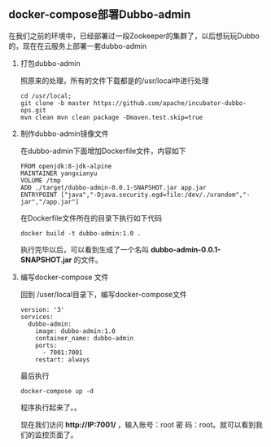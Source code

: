 ##  docker-compose部署Dubbo-admin

在我们之前的环境中，已经部署过一段Zookeeper的集群了，以后想玩玩Dubbo的，现在在云服务上部署一套dubbo-admin

1. 打包dubbo-admin

   照原来的处理，所有的文件下载都是的/usr/local中进行处理

   ```
   cd /usr/local;
   git clone -b master https://github.com/apache/incubator-dubbo-ops.git
   mvn clean mvn clean package -Dmaven.test.skip=true
   ```

   

2. 制作dubbo-admin镜像文件

   在dubbo-admin下面增加Dockerfile文件，内容如下

   ```
   FROM openjdk:8-jdk-alpine
   MAINTAINER yangxianyu
   VOLUME /tmp
   ADD ./target/dubbo-admin-0.0.1-SNAPSHOT.jar app.jar
   ENTRYPOINT ["java","-Djava.security.egd=file:/dev/./urandom","-jar","/app.jar"]
   ```

   在Dockerfile文件所在的目录下执行如下代码

   ```
   docker build -t dubbo-admin:1.0 .
   ```

   执行完毕以后，可以看到生成了一个名叫 **dubbo-admin-0.0.1-SNAPSHOT.jar** 的文件。

3. 编写docker-compose 文件

   回到 /user/local目录下，编写docker-compose文件

   ```
   version: '3'
   services:
     dubbo-admin:
       image: dubbo-admin:1.0
       container_name: dubbo-admin
       ports:
         - 7001:7001
       restart: always
   ```

   最后执行

   ```
   docker-compose up -d
   ```

   程序执行起来了。。

   现在我们访问 **http://IP:7001/** ，输入账号：root  密 码：root。就可以看到我们的监控页面了。